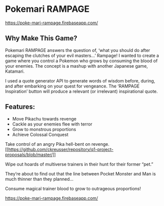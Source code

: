 # Pokemari RAMPAGE

https://poke-mari-rampage.firebaseapp.com/


## Why Make This Game?
Pokemari RAMPAGE answers the question of, ‘what you should do after escaping the clutches of your evil masters…’ Rampage! I wanted to create a game where you control a Pokemon who grows by consuming the blood of your enemies. The concept is a mashup with another Japanese game, Katamari.

I used a quote generator API to generate words of wisdom before, during, and after embarking on your quest for vengeance. The ‘RAMPAGE Inspiration’ button will produce a relevant (or irrelevant) inspirational quote.

## Features:
- Move Pikachu towards revenge
- Cackle as your enemies flee with terror
- Grow to monstrous proportions
- Achieve Colossal Conquest

Take control of an angry Pika hell-bent on revenge.
[[https://github.com/ckreusser/repository/q1-project-proposals/blob/master/]]

Wipe out hoards of multiverse trainers in their hunt for their former “pet.”

They’re about to find out that the line between Pocket Monster and Man is much thinner than they planned…

Consume magical trainer blood to grow to outrageous proportions!

https://poke-mari-rampage.firebaseapp.com/
